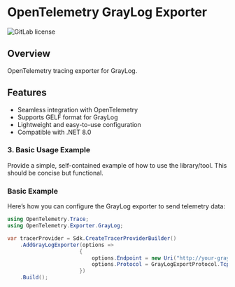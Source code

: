 # OpenTelemetry GrayLog Exporter

![GitLab license](https://img.shields.io/badge/license-Apache--2.0-blue)

## Overview

OpenTelemetry tracing exporter for GrayLog.

## Features

- Seamless integration with OpenTelemetry
- Supports GELF format for GrayLog
- Lightweight and easy-to-use configuration
- Compatible with .NET 8.0

### **3. Basic Usage Example**
Provide a simple, self-contained example of how to use the library/tool. This should be concise but functional.

### Basic Example

Here’s how you can configure the GrayLog exporter to send telemetry data:

```csharp
using OpenTelemetry.Trace;
using OpenTelemetry.Exporter.GrayLog;

var tracerProvider = Sdk.CreateTracerProviderBuilder()
    .AddGrayLogExporter(options =>
                       {
                           options.Endpoint = new Uri("http://your-graylog-host:port");
                           options.Protocol = GrayLogExportProtocol.Tcp;
                       })
    .Build();
```